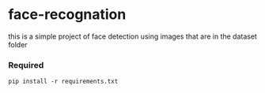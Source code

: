 # face-recognation
this is a simple project of face detection using images that are in the dataset folder

### Required
```
pip install -r requirements.txt

```
